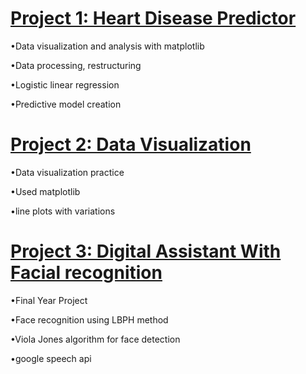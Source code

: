 # [Project 1: Heart Disease Predictor](https://github.com/DolrajRijal/Dolraj_Rijal/blob/main/Heart_disease_predictor.ipynb)
 
•Data visualization and analysis with matplotlib
 
•Data processing, restructuring
 
•Logistic linear regression 
 
•Predictive model creation

# [Project 2: Data Visualization](https://github.com/DolrajRijal/helloworld/blob/main/Data_visualization2.ipynb)

•Data visualization practice

•Used matplotlib

•line plots with variations

# [Project 3: Digital Assistant With Facial recognition](https://github.com/Dolraj/Artificial_assistant)

•Final Year Project

•Face recognition using LBPH method

•Viola Jones algorithm for face detection

•google speech api
